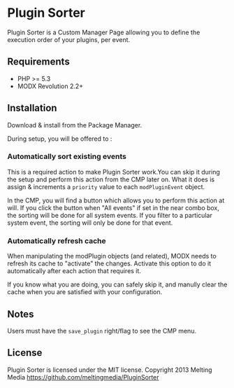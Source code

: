 # Plugin Sorter

Plugin Sorter is a Custom Manager Page allowing you to define the execution order of your plugins, per event.

## Requirements

* PHP >= 5.3
* MODX Revolution 2.2+

## Installation

Download & install from the Package Manager.

During setup, you will be offered to :

### Automatically sort existing events

This is a required action to make Plugin Sorter work.You can skip it during the setup and perform this action from the CMP later on.
What it does is assign & increments a `priority` value to each `modPluginEvent` object.

In the CMP, you will find a button which allows you to perform this action at will.
If you click the button when "All events" if set in the near combo box, the sorting will be done for all system events. If you filter to a particular system event, the sorting will only be done for that event.

### Automatically refresh cache

When manipulating the modPlugin objects (and related), MODX needs to refresh its cache to "activate" the changes.
Activate this option to do it automatically after each action that requires it.

If you know what you are doing, you can safely skip it, and manully clear the cache when you are satisfied with your configuration.

## Notes

Users must have the `save_plugin` right/flag to see the CMP menu.

## License

Plugin Sorter is licensed under the MIT license.
Copyright 2013 Melting Media <https://github.com/meltingmedia/PluginSorter>
